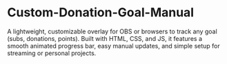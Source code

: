 # Custom-Donation-Goal-Manual
A lightweight, customizable overlay for OBS or browsers to track any goal (subs, donations, points). Built with HTML, CSS, and JS, it features a smooth animated progress bar, easy manual updates, and simple setup for streaming or personal projects.
